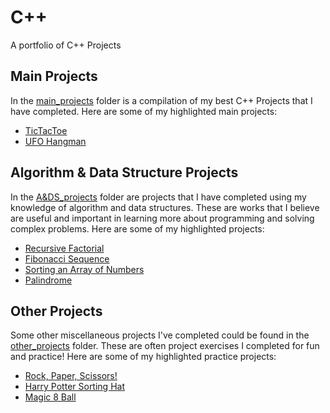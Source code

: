 # C++
A portfolio of C++ Projects

## Main Projects
In the [main_projects](https://github.com/TenaCity23/CPP/tree/main/main_projects) folder is a compilation of my best C++ Projects that I have completed. Here are some of my highlighted main projects: 

* [TicTacToe](https://github.com/TenaCity23/CPP/tree/main/main_projects/TicTacToe)
* [UFO Hangman](https://github.com/TenaCity23/CPP/tree/main/main_projects/UFO_Hangman)

## Algorithm & Data Structure Projects
In the [A&DS_projects](https://github.com/TenaCity23/CPP/tree/main/A%26DS_projects) folder are projects that I have completed using my knowledge of algorithm and data structures. These are works that I believe are useful and important in learning more about programming and solving complex problems. Here are some of my highlighted projects: 

* [Recursive Factorial](https://github.com/TenaCity23/CPP/blob/main/A%26DS_projects/recursiveFactorial.cpp)
* [Fibonacci Sequence](https://github.com/TenaCity23/CPP/blob/main/A&DS_projects/Fibonacci.cpp)
* [Sorting an Array of Numbers](https://github.com/TenaCity23/CPP/blob/main/A%26DS_projects/SortingNumbers.cpp)
* [Palindrome](https://github.com/TenaCity23/CPP/blob/main/A%26DS_projects/palindrome.cpp)

## Other Projects
Some other miscellaneous projects I've completed could be found in the [other_projects](https://github.com/TenaCity23/CPP/tree/main/other_projects) folder. These are often project exercises I completed for fun and practice! Here are some of my highlighted practice projects:

* [Rock, Paper, Scissors!](https://github.com/TenaCity23/CPP/blob/main/other_projects/rpc.cpp)
* [Harry Potter Sorting Hat](https://github.com/TenaCity23/CPP/blob/main/other_projects/sortingHat.cpp)
* [Magic 8 Ball](https://github.com/TenaCity23/CPP/blob/main/other_projects/8_Ball.cpp)
